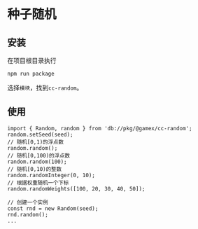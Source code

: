 # 种子随机

## 安装

在项目根目录执行
```Shell
npm run package
```

选择```模块```，找到```cc-random```。

## 使用

```TS
import { Random, random } from 'db://pkg/@gamex/cc-random';
random.setSeed(seed);
// 随机[0,1)的浮点数
random.random();
// 随机[0,100)的浮点数
random.random(100);
// 随机[0,10)的整数
random.randomInteger(0, 10);
// 根据权重随机一个下标
random.randomWeights([100, 20, 30, 40, 50]);

// 创建一个实例
const rnd = new Random(seed);
rnd.random();
...
```